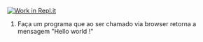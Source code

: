 [![Work in Repl.it](https://classroom.github.com/assets/work-in-replit-14baed9a392b3a25080506f3b7b6d57f295ec2978f6f33ec97e36a161684cbe9.svg)](https://classroom.github.com/online_ide?assignment_repo_id=4197067&assignment_repo_type=AssignmentRepo)
1) Faça um programa que ao ser chamado via browser retorna a mensagem "Hello world !"